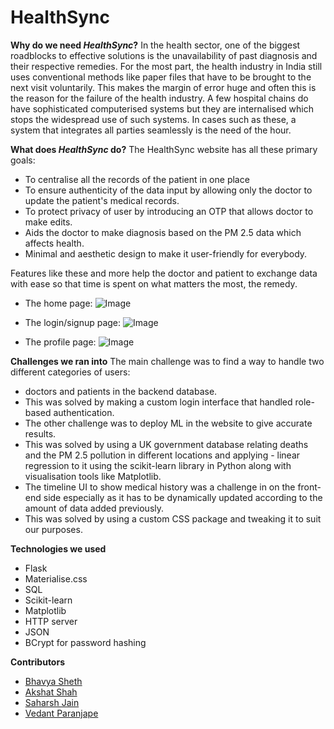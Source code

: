 # HealthSync

**Why do we need *HealthSync*?**
In the health sector, one of the biggest roadblocks to effective solutions is the unavailability of past diagnosis and their respective remedies. For the most part, the health industry in India still uses conventional methods like paper files that have to be brought to the next visit voluntarily. This makes the margin of error huge and often this is the reason for the failure of the health industry. A few hospital chains do have sophisticated computerised systems but they are internalised which stops the widespread use of such systems.
In cases such as these, a system that integrates all parties seamlessly is the need of the hour.

**What does *HealthSync* do?**
The HealthSync website has all these primary goals:
- To centralise all the records of the patient in one place
- To ensure authenticity of the data input by allowing only the doctor to update the patient's medical records.
- To protect privacy of user by introducing an OTP that allows doctor to make edits.
- Aids the doctor to make diagnosis based on the PM 2.5 data which affects health.
- Minimal and aesthetic design to make it user-friendly for everybody.

Features like these and more help the doctor and patient to exchange data with ease so that time is spent on what matters the most, the remedy.

* The home page:
![Image](http://url/a.png)

* The login/signup page:
![Image](http://url/a.png)

* The profile page:
![Image](http://url/a.png)

**Challenges we ran into**
The main challenge was to find a way to handle two different categories of users: 
- doctors and patients in the backend database.   
- This was solved by making a custom login interface that handled role-based authentication.
- The other challenge was to deploy ML in the website to give accurate results. 
- This was solved by using a UK government database relating deaths and the PM 2.5 pollution in different locations and applying - linear regression to it using the scikit-learn library in Python along with visualisation tools like Matplotlib.
- The timeline UI to show medical history was a challenge in on the front-end side especially as it has to be dynamically updated according to the amount of data added previously.
- This was solved by using a custom CSS package and tweaking it to suit our purposes.

**Technologies we used**
- Flask
- Materialise.css
- SQL
- Scikit-learn
- Matplotlib
- HTTP server
- JSON
- BCrypt for password hashing

**Contributors**
* [Bhavya Sheth](https://github.com/Bhavya-sheth)
* [Akshat Shah](https://github.com/akshatshah21)
* [Saharsh Jain](https://github.com/saharshleo)
* [Vedant Paranjape](https://github.com/VedantParanjape)
